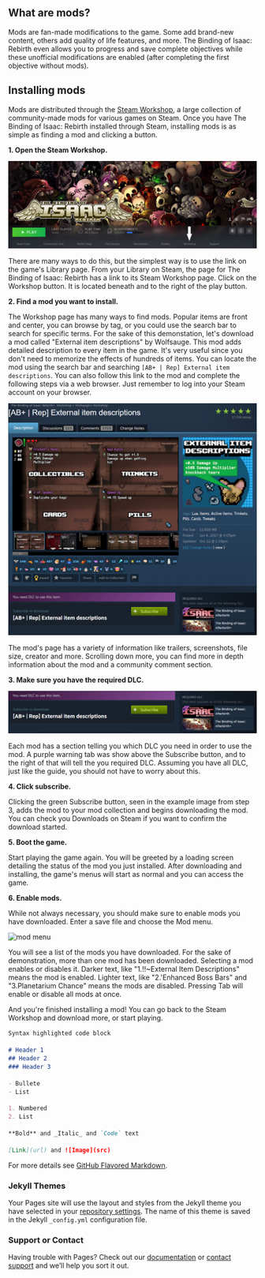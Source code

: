 ## What are mods?

Mods are fan-made modifications to the game. Some add brand-new content, others add quality of life features, and more. The Binding of Isaac: Rebirth even allows you to progress and save complete objectives while these unofficial modifications are enabled (after completing the first objective without mods).

## Installing mods

Mods are distributed through the [Steam Workshop](https://steamcommunity.com/workshop/), a large collection of community-made mods for various games on Steam. Once you have The Binding of Isaac: Rebirth installed through Steam, installing mods is as simple as finding a mod and clicking a button.

**1. Open the Steam Workshop.**

![workshop link](images/librarypagearrow.png)

There are many ways to do this, but the simplest way is to use the link on the game's Library page. From your Library on Steam, the page for The Binding of Isaac: Rebirth has a link to its Steam Workshop page. Click on the Workshop button. It is located beneath and to the right of the play button. 

**2. Find a mod you want to install.**

The Workshop page has many ways to find mods. Popular items are front and center, you can browse by tag, or you could use the search bar to search for specific terms. For the sake of this demonstation, let's download a mod called "External item descriptions" by Wolfsauge. This mod adds detailed description to every item in the game. It's very useful since you don't need to memorize the effects of hundreds of items. You can locate the mod using the search bar and searching ```[AB+ | Rep] External item descriptions```. You can also follow this link to the mod and complete the following steps via a web browser. Just remember to log into your Steam account on your browser.

![mod page](images/modpagefull.png)

The mod's page has a variety of information like trailers, screenshots, file size, creator and more. Scrolling down more, you can find more in depth information about the mod and a community comment section.

**3. Make sure you have the required DLC.**

![DLC warning](images/DLCmenu.png)

Each mod has a section telling you which DLC you need in order to use the mod. A purple warning tab was show above the Subscribe button, and to the right of that will tell the you required DLC. Assuming you have all DLC, just like the guide, you should not have to worry about this. 

**4. Click subscribe.**

Clicking the green Subscribe button, seen in the example image from step 3, adds the mod to your mod collection and begins downloading the mod. You can check you Downloads on Steam if you want to confirm the download started. 

**5. Boot the game.**

Start playing the game again. You will be greeted by a loading screen detailing the status of the mod you just installed. After downloading and installing, the game's menus will start as normal and you can access the game.

**6. Enable mods.**

While not always necessary, you should make sure to enable mods you have downloaded. Enter a save file and choose the Mod menu.

![mod menu](images/modmenu.png)

You will see a list of the mods you have downloaded. For the sake of demonstration, more than one mod has been downloaded. Selecting a mod enables or disables it. Darker text, like "1.!!~External Item Descriptions" means the mod is enabled. Lighter text, like "2.'Enhanced Boss Bars" and "3.Planetarium Chance" means the mods are disabled. Pressing Tab will enable or disable all mods at once. 

And you're finished installing a mod! You can go back to the Steam Workshop and download more, or start playing.

```markdown
Syntax highlighted code block

# Header 1
## Header 2
### Header 3

- Bullete
- List

1. Numbered
2. List

**Bold** and _Italic_ and `Code` text

[Link](url) and ![Image](src)
```

For more details see [GitHub Flavored Markdown](https://guides.github.com/features/mastering-markdown/).

### Jekyll Themes

Your Pages site will use the layout and styles from the Jekyll theme you have selected in your [repository settings](https://github.com/elliottim/elliottim.github.io/settings/pages). The name of this theme is saved in the Jekyll `_config.yml` configuration file.

### Support or Contact

Having trouble with Pages? Check out our [documentation](https://docs.github.com/categories/github-pages-basics/) or [contact support](https://support.github.com/contact) and we’ll help you sort it out.
